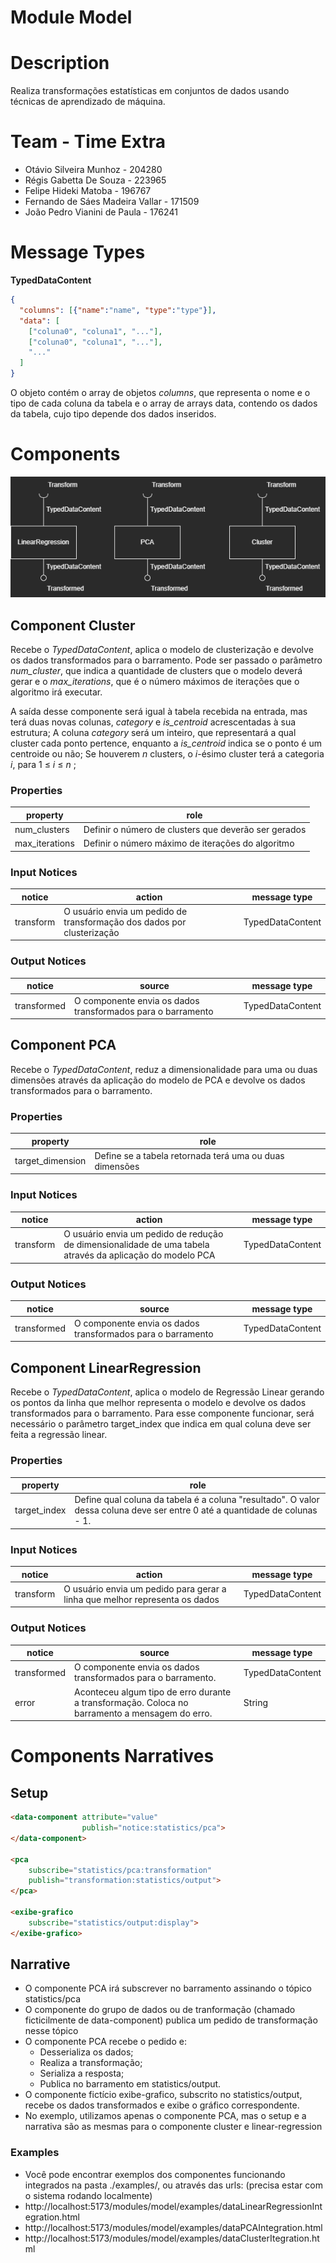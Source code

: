 # Module Model

# Description
Realiza transformações estatísticas em conjuntos de dados usando técnicas de aprendizado de máquina.

# Team - Time Extra
* Otávio Silveira Munhoz - 204280
* Régis Gabetta De Souza - 223965
* Felipe Hideki Matoba - 196767
* Fernando de Sáes Madeira Vallar - 171509
* João Pedro Vianini de Paula - 176241

# Message Types

**TypedDataContent**
~~~json
{
  "columns": [{"name":"name", "type":"type"}],
  "data": [
    ["coluna0", "coluna1", "..."],
    ["coluna0", "coluna1", "..."],
    "..."
  ]
}
~~~

O objeto contém o array de objetos _columns_, que representa o nome e o tipo de cada coluna da tabela e o array de arrays data, contendo os dados da tabela, cujo tipo depende dos dados inseridos.

# Components

![Component specification](img/components.png)

## Component Cluster

Recebe o _TypedDataContent_, aplica o modelo de clusterização e devolve os dados transformados para o barramento. Pode ser passado o parâmetro _num_cluster_, que indica a quantidade de clusters que o modelo deverá gerar e o _max_iterations_, que é o número máximos de iterações que o algoritmo irá executar.

A saída desse componente será igual à tabela recebida na entrada, mas terá duas novas colunas, _category_ e _is_centroid_ acrescentadas à sua estrutura;
A coluna _category_ será um inteiro, que representará a qual cluster cada ponto pertence, enquanto a _is_centroid_ indica se o ponto é um centroide ou não;
Se houverem _n_ clusters, o _i_-ésimo cluster terá a categoria _i_, para 1 ≤ _i_ ≤ _n_ ;

### Properties
property | role
-------| ------
num_clusters | Definir o número de clusters que deverão ser gerados 
max_iterations | Definir o número máximo de iterações do algoritmo 

### Input Notices

notice | action | message type
-------| ------ | ------------
transform | O usuário envia um pedido de transformação dos dados por clusterização | TypedDataContent

### Output Notices

notice    | source | message type
----------| -------| ------------
transformed | O componente envia os dados transformados para o barramento | TypedDataContent

## Component PCA

Recebe o _TypedDataContent_, reduz a dimensionalidade para uma ou duas dimensões através da aplicação do modelo de PCA e devolve os dados transformados para o barramento.

### Properties
property | role
-------| ------
target_dimension | Define se a tabela retornada terá uma ou duas dimensões 

### Input Notices

notice | action | message type
-------| ------ | ------------
transform | O usuário envia um pedido de redução de dimensionalidade de uma tabela através da aplicação do modelo PCA | TypedDataContent

### Output Notices

notice    | source | message type
----------| -------| ------------
transformed | O componente envia os dados transformados para o barramento | TypedDataContent

## Component LinearRegression

Recebe o _TypedDataContent_, aplica o modelo de Regressão Linear gerando os pontos da linha que melhor representa o modelo e devolve os dados transformados para o barramento. Para esse componente funcionar, será necessário o parâmetro target_index que indica em qual coluna deve ser feita a regressão linear.

### Properties
property | role
-------| ------
target_index | Define qual coluna da tabela é a coluna "resultado". O valor dessa coluna deve ser entre 0 até a quantidade de colunas - 1.

### Input Notices

notice | action | message type
-------| ------ | ------------
transform | O usuário envia um pedido para gerar a linha que melhor representa os dados | TypedDataContent

### Output Notices

notice    | source | message type
----------| -------| ------------
transformed | O componente envia os dados transformados para o barramento. | TypedDataContent
error | Aconteceu algum tipo de erro durante a transformação. Coloca no barramento a mensagem do erro. |  String

# Components Narratives

## Setup

~~~html
<data-component attribute="value"
                publish="notice:statistics/pca">
</data-component>

<pca
    subscribe="statistics/pca:transformation"
    publish="transformation:statistics/output">
</pca>

<exibe-grafico
    subscribe="statistics/output:display">
</exibe-grafico>
~~~

## Narrative

* O componente PCA irá subscrever no barramento assinando o tópico statistics/pca
* O componente do grupo de dados ou de tranformação (chamado ficticilmente de data-component) publica um pedido de transformação nesse tópico
* O componente PCA recebe o pedido e:
  * Desserializa os dados;
  * Realiza a transformação;
  * Serializa a resposta;
  * Publica no barramento em statistics/output.
* O componente fictício exibe-grafico, subscrito no statistics/output, recebe os dados transformados e exibe o gráfico correspondente.
* No exemplo, utilizamos apenas o componente PCA, mas o setup e a narrativa são as mesmas para o componente cluster e linear-regression


### Examples
* Você pode encontrar exemplos dos componentes funcionando integrados na pasta ./examples/, ou através das urls: (precisa estar com o sistema rodando localmente)
* http://localhost:5173/modules/model/examples/dataLinearRegressionIntegration.html
* http://localhost:5173/modules/model/examples/dataPCAIntegration.html
* http://localhost:5173/modules/model/examples/dataClusterItegration.html
